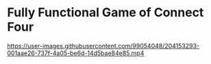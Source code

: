 # Fully Functional Game of Connect Four

https://user-images.githubusercontent.com/99054048/204153293-001aae26-737f-4a05-be6d-14d5bae84e85.mp4

